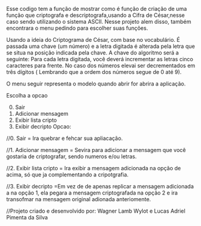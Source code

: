 Esse codigo tem a função de mostrar como é função de criação de uma função que criptografa e descriptografa,usando a Cifra de César,nesse caso sendo utilizando o sistema ASCII. Nesse projeto alem disso, também encontrara o menu pedindo para escolher suas funções.

Usando a ideia do Criptograma de César, com base no vocabulário. É passada uma
chave (um número) e a letra digitada é alterada pela letra que se situa na posição indicada
pela chave. A chave do algoritmo será a seguinte: Para cada letra digitada, você deverá
incrementar as letras cinco caracteres para frente.
No caso dos números elevai ser decrementados em três dígitos ( Lembrando que a ordem dos números segue de 0 até 9).


O menu seguir representa o modelo quando abrir for abrira a aplicação.

Escolha a opcao

0. Sair
1. Adicionar mensagem
2. Exibir lista cripto
3. Exibir decripto
Opcao:

//0. Sair = Ira quebrar e fehcar sua apliacação.

//1. Adicionar mensagem = Sevira para adicionar a mensagem que você gostaria de criptografar, sendo numeros e/ou letras.

//2. Exibir lista cripto = Ira exibir a mensagem adicionada na opção de acima, só que ja complementando a cripotgrafia.

//3. Exibir decripto =Em vez de de apenas replicar a mensagem adicionada a na opção 1, ela pegara a mensagem criptografada na opção 2 e ira transofmar na mensagem original adionada anteriomente.

//Projeto criado e desenvolvido por:
Wagner Lamb Wylot e Lucas Adriel Pimenta da Silva
